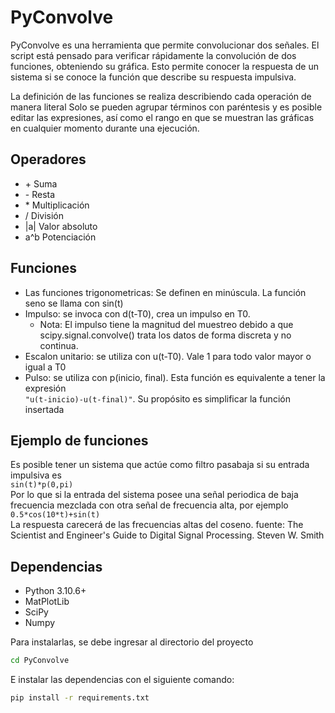 # PyConvolve
PyConvolve es una herramienta que permite convolucionar dos señales.
El script está pensado para verificar rápidamente la convolución de dos funciones, 
obteniendo su gráfica. Esto permite conocer la respuesta de un sistema si se conoce la 
función que describe su respuesta impulsiva.

La definición de las funciones se realiza describiendo cada operación de manera literal
Solo se pueden agrupar términos con paréntesis y es posible editar las expresiones, así
como el rango en que se muestran las gráficas en cualquier momento durante una ejecución.


## Operadores
*   \+ Suma
*   \- Resta
*   \* Multiplicación
*   / División
*   |a| Valor absoluto
*   a^b Potenciación

## Funciones
*   Las funciones trigonometricas: Se definen en minúscula. La función seno se llama con sin(t)
*   Impulso: se invoca con d(t-T0), crea un impulso en T0.
    *   Nota: El impulso tiene la magnitud del muestreo debido a que scipy.signal.convolve() trata los datos de forma discreta y no continua.
*   Escalon unitario: se utiliza con u(t-T0). Vale 1 para todo valor mayor o igual a T0
*   Pulso: se utiliza con p(inicio, final). Esta función es equivalente a tener la expresión  
    ```"u(t-inicio)-u(t-final)"```. Su propósito es simplificar la función insertada

## Ejemplo de funciones
Es posible tener un sistema que actúe como filtro pasabaja si su entrada impulsiva es  
```sin(t)*p(0,pi)```  
Por lo que si la entrada del sistema posee una señal periodica de baja frecuencia mezclada con otra señal de frecuencia alta, por ejemplo  
```0.5*cos(10*t)+sin(t)```  
La respuesta carecerá de las frecuencias altas del coseno. fuente: The Scientist and Engineer's Guide to Digital Signal Processing. Steven W. Smith  

## Dependencias
* Python 3.10.6+
* MatPlotLib
* SciPy
* Numpy

Para instalarlas, se debe ingresar al directorio del proyecto

```bash
cd PyConvolve
```

E instalar las dependencias con el siguiente comando:

```bash
pip install -r requirements.txt
```
